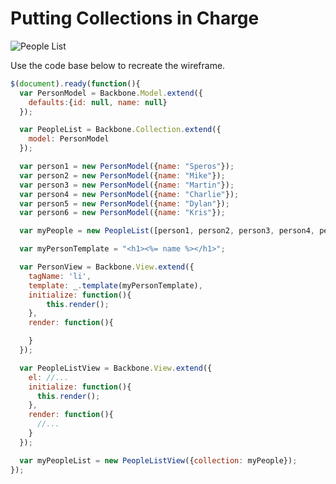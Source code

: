 # Putting Collections in Charge
![People List](https://gitlab.com/coding-dojo/Pearson-ES6-React-Angular2-Backbone/raw/master/Backbone/exercises/6_3_Collection_Views_Build_Model_Views/Collection_Views_Assignment.png)

Use the code base below to recreate the wireframe.

```javascript
$(document).ready(function(){
  var PersonModel = Backbone.Model.extend({
  	defaults:{id: null, name: null}
  });

  var PeopleList = Backbone.Collection.extend({
  	model: PersonModel
  });

  var person1 = new PersonModel({name: "Speros"});
  var person2 = new PersonModel({name: "Mike"});
  var person3 = new PersonModel({name: "Martin"});
  var person4 = new PersonModel({name: "Charlie"});
  var person5 = new PersonModel({name: "Dylan"});
  var person6 = new PersonModel({name: "Kris"});

  var myPeople = new PeopleList([person1, person2, person3, person4, person5, person6]);

  var myPersonTemplate = "<h1><%= name %></h1>";

  var PersonView = Backbone.View.extend({
  	tagName: 'li',
  	template: _.template(myPersonTemplate),
  	initialize: function(){
  		this.render();
  	},
  	render: function(){

  	}
  });

  var PeopleListView = Backbone.View.extend({
  	el: //...
    initialize: function(){
      this.render();
    },
  	render: function(){
      //...
  	}
  });

  var myPeopleList = new PeopleListView({collection: myPeople});
});
```
